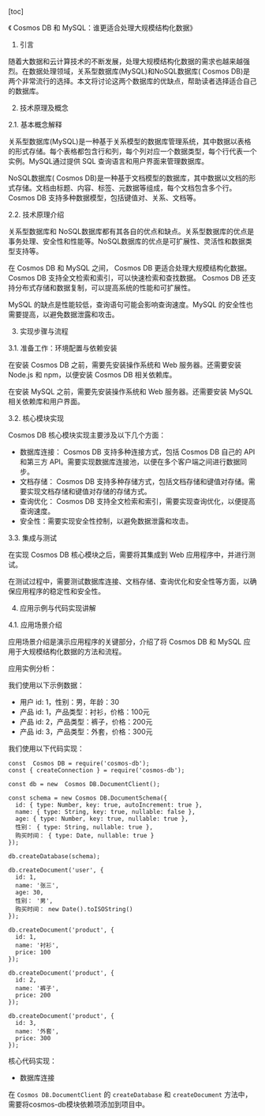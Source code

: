 
[toc]                    
                
                
《 Cosmos DB 和 MySQL：谁更适合处理大规模结构化数据》

1. 引言

随着大数据和云计算技术的不断发展，处理大规模结构化数据的需求也越来越强烈。在数据处理领域，关系型数据库(MySQL)和NoSQL数据库( Cosmos DB)是两个非常流行的选择。本文将讨论这两个数据库的优缺点，帮助读者选择适合自己的数据库。

2. 技术原理及概念

2.1. 基本概念解释

关系型数据库(MySQL)是一种基于关系模型的数据库管理系统，其中数据以表格的形式存储。每个表格都包含行和列，每个列对应一个数据类型，每个行代表一个实例。MySQL通过提供 SQL 查询语言和用户界面来管理数据库。

NoSQL数据库( Cosmos DB)是一种基于文档模型的数据库，其中数据以文档的形式存储。文档由标题、内容、标签、元数据等组成，每个文档包含多个行。 Cosmos DB 支持多种数据模型，包括键值对、关系、文档等。

2.2. 技术原理介绍

关系型数据库和 NoSQL数据库都有其各自的优点和缺点。关系型数据库的优点是事务处理、安全性和性能等。NoSQL数据库的优点是可扩展性、灵活性和数据类型支持等。

在 Cosmos DB 和 MySQL 之间， Cosmos DB 更适合处理大规模结构化数据。 Cosmos DB 支持全文检索和索引，可以快速检索和查找数据。 Cosmos DB 还支持分布式存储和数据复制，可以提高系统的性能和可扩展性。

MySQL 的缺点是性能较低，查询语句可能会影响查询速度。MySQL 的安全性也需要提高，以避免数据泄露和攻击。

3. 实现步骤与流程

3.1. 准备工作：环境配置与依赖安装

在安装 Cosmos DB 之前，需要先安装操作系统和 Web 服务器。还需要安装 Node.js 和 npm，以便安装 Cosmos DB 相关依赖库。

在安装 MySQL 之前，需要先安装操作系统和 Web 服务器。还需要安装 MySQL 相关依赖库和用户界面。

3.2. 核心模块实现

 Cosmos DB 核心模块实现主要涉及以下几个方面：

- 数据库连接： Cosmos DB 支持多种连接方式，包括  Cosmos DB 自己的 API 和第三方 API。需要实现数据库连接池，以便在多个客户端之间进行数据同步。
- 文档存储： Cosmos DB 支持多种存储方式，包括文档存储和键值对存储。需要实现文档存储和键值对存储的存储方式。
- 查询优化： Cosmos DB 支持全文检索和索引，需要实现查询优化，以便提高查询速度。
- 安全性：需要实现安全性控制，以避免数据泄露和攻击。

3.3. 集成与测试

在实现 Cosmos DB 核心模块之后，需要将其集成到 Web 应用程序中，并进行测试。

在测试过程中，需要测试数据库连接、文档存储、查询优化和安全性等方面，以确保应用程序的稳定性和安全性。

4. 应用示例与代码实现讲解

4.1. 应用场景介绍

应用场景介绍是演示应用程序的关键部分，介绍了将 Cosmos DB 和 MySQL 应用于大规模结构化数据的方法和流程。

应用实例分析：

我们使用以下示例数据：

- 用户 id: 1，性别：男，年龄：30
- 产品 id: 1，产品类型：衬衫，价格：100元
- 产品 id: 2，产品类型：裤子，价格：200元
- 产品 id: 3，产品类型：外套，价格：300元

我们使用以下代码实现：

```
const  Cosmos DB = require('cosmos-db');
const { createConnection } = require('cosmos-db');

const db = new  Cosmos DB.DocumentClient();

const schema = new Cosmos DB.DocumentSchema({
  id: { type: Number, key: true, autoIncrement: true },
  name: { type: String, key: true, nullable: false },
  age: { type: Number, key: true, nullable: true },
  性别： { type: String, nullable: true },
  购买时间： { type: Date, nullable: true }
});

db.createDatabase(schema);

db.createDocument('user', {
  id: 1,
  name: '张三',
  age: 30,
  性别： '男',
  购买时间： new Date().toISOString()
});

db.createDocument('product', {
  id: 1,
  name: '衬衫',
  price: 100
});

db.createDocument('product', {
  id: 2,
  name: '裤子',
  price: 200
});

db.createDocument('product', {
  id: 3,
  name: '外套',
  price: 300
});
```

核心代码实现：

- 数据库连接

在 `Cosmos DB.DocumentClient` 的 `createDatabase` 和 `createDocument` 方法中，需要将cosmos-db模块依赖项添加到项目中。


